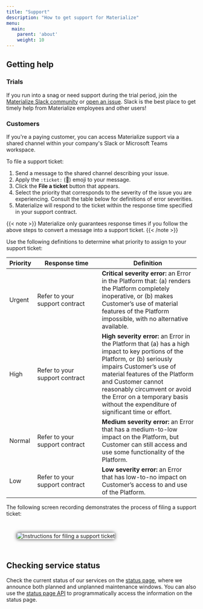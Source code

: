 ```yaml
---
title: "Support"
description: "How to get support for Materialize"
menu:
  main:
    parent: 'about'
    weight: 10
---
```


## Getting help

### Trials

If you run into a snag or need support during the trial period, join the [Materialize Slack community](https://materialize.com/s/chat) or [open an issue](https://github.com/MaterializeInc/materialize/issues/new/choose). Slack is the best place to get timely help from Materialize employees and other users!

### Customers

If you're a paying customer, you can access Materialize support via a shared
channel within your company's Slack or Microsoft Teams workspace.

To file a support ticket:

1. Send a message to the shared channel describing your issue.
2. Apply the `:ticket:` (🎫) emoji to your message.
3. Click the **File a ticket** button that appears.
4. Select the priority that corresponds to the severity of the issue you are
   experiencing. Consult the table below for definitions of error severities.
5. Materialize will respond to the ticket within the response time specified
   in your support contract.

{{< note >}}
Materialize only guarantees response times if you follow the above steps to
convert a message into a support ticket.
{{< /note >}}

Use the following definitions to determine what priority to assign to
your support ticket:

<table style="margin-top: 1em; margin-bottom: 1em;">
<thead>
    <tr>
        <th>Priority</th>
        <th style="min-width: 150px">Response time</th>
        <th>Definition</th>
    </tr>
</thead>
<tbody>
    <tr>
        <td>Urgent</td>
        <td>Refer to your support contract</td>
        <td>
            <strong>Critical severity error:</strong> an Error in the Platform that: (a) renders the Platform completely inoperative, or (b) makes Customer’s use of material features of the Platform impossible, with no alternative available.
        </td>
    </tr>
    <tr>
        <td>High</td>
        <td>Refer to your support contract</td>
        <td>
            <strong>High severity error:</strong> an Error in the Platform that (a) has a high impact to key portions of the Platform, or (b) seriously impairs Customer’s use of material features of the Platform and Customer cannot reasonably circumvent or avoid the Error on a temporary basis without the expenditure of significant time or effort.
        </td>
    </tr>
    <tr>
        <td>Normal</td>
        <td>Refer to your support contract</td>
        <td>
            <strong>Medium severity error:</strong> an Error that has a medium-to-low impact on the Platform, but Customer can still access and use some functionality of the Platform.
        </td>
    </tr>
    <tr>
        <td>Low</td>
        <td>Refer to your support contract</td>
        <td>
            <strong>Low severity error:</strong> an Error that has low-to-no impact on Customer’s access to and use of the Platform.
        </td>
    </tr>
</tbody>
</table>

The following screen recording demonstrates the process of filing a support
ticket:

<div style="padding: 2em">
<img
    src="https://github.com/MaterializeInc/materialize/assets/882976/1c8acb98-35a6-4f4b-bace-cf454c8193c8"
    alt="Instructions for filing a support ticket"
    style="box-shadow: 0 0 10px #333; border-radius: 3px;">
</div>

## Checking service status

Check the current status of our services on the [status page](https://status.materialize.com), where we announce both planned and unplanned maintenance windows. You can also use the [status page API](https://status.materialize.com/api) to programmatically access the information on the status page.
